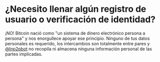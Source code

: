 #  ¿Necesito llenar algún registro de usuario o verificación de identidad?


¡NO! Bitcoin nació como "un sistema de dinero electrónico persona a persona" y nos enorgullece apoyar ese principio. Ninguno de tus datos personales es requerido, los intercambios son totalmente entre pares y [@lnp2pbot](https://t.me/lnp2pbot) no recopila ni almacena ninguna información personal de las partes implicadas.
